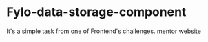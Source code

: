 # Fylo-data-storage-component
It's a simple task from one of Frontend's challenges.   mentor website  
